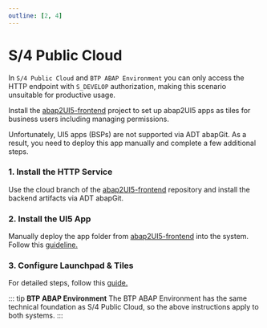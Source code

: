 ```yaml
---
outline: [2, 4]
---
```

# S/4 Public Cloud

In `S/4 Public Cloud` and `BTP ABAP Environment` you can only access the HTTP endpoint with `S_DEVELOP` authorization, making this scenario unsuitable for productive usage. <br>

Install the [abap2UI5-frontend](https://github.com/abap2UI5/frontend) project to set up abap2UI5 apps as tiles for business users including managing permissions.

Unfortunately, UI5 apps (BSPs) are not supported via ADT abapGit. As a result, you need to deploy this app manually and complete a few additional steps.

### 1. Install the HTTP Service

Use the cloud branch of the [abap2UI5-frontend](https://github.com/abap2UI5/frontend) repository and install the backend artifacts via ADT abapGit.


### 2. Install the UI5 App

Manually deploy the app folder from [abap2UI5-frontend](https://github.com/abap2UI5/frontend) into the system.  Follow this [guideline.](https://developers.sap.com/tutorials/abap-s4hanacloud-procurement-purchasereq-shop-ui..html#4c15de5c-bce6-46d0-a634-0008261b3117) 


### 3. Configure Launchpad & Tiles

For detailed steps, follow this [guide.](https://developers.sap.com/tutorials/abap-s4hanacloud-procurement-purchasereq-flp.html)

::: tip **BTP ABAP Environment**
The BTP ABAP Environment has the same technical foundation as S/4 Public Cloud, so the above instructions apply to both systems.
:::
